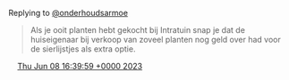 Replying to [@onderhoudsarmoe](https://twitter.com/onderhoudsarmoe/status/1666816092478767109)

> Als je ooit planten hebt gekocht bij Intratuin snap je dat de huiseigenaar bij verkoop van zoveel planten nog geld over had voor de sierlijstjes als extra optie\.

<img src="../../media/tweet.ico" width="12" /> [Thu Jun 08 16:39:59 +0000 2023](https://twitter.com/DromerDenker/status/1666847551788662784)